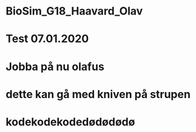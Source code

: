 # BioSim_G18_Haavard_Olav
#
# Test 07.01.2020

# Jobba på nu olafus
# dette kan gå med kniven på strupen

# kodekodekodedødødødø